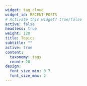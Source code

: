 ```yaml
---
widget: tag_cloud
widget_id: RECENT-POSTS
# Activate this widget? true/false
active: false
headless: true
weight: 120
title: Topics
subtitle: ""
active: true
content:
  taxonomy: tags
  count: 20
design:
  font_size_min: 0.7
  font_size_max: 2
---
```

